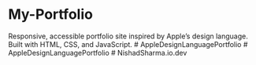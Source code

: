 # My-Portfolio
Responsive, accessible portfolio site inspired by Apple’s design language. Built with HTML, CSS, and JavaScript.
#   A p p l e D e s i g n L a n g u a g e P o r t f o l i o  
 #   A p p l e D e s i g n L a n g u a g e P o r t f o l i o  
 # NishadSharma.io.dev
